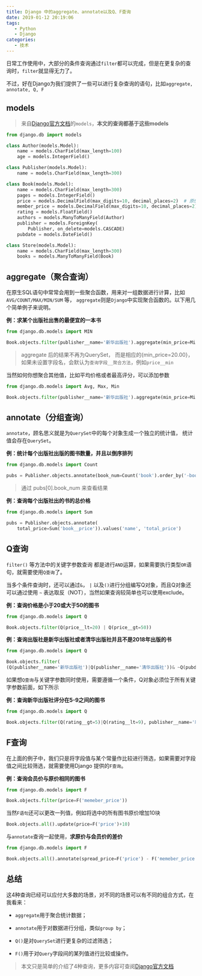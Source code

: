 ```yaml
---
title: Django 中的aggregate、annotate以及Q、F查询
date: 2019-01-12 20:19:06
tags:
   - Python
   - Django
categories:
   - 技术
---
```


日常工作使用中，大部分的条件查询通过`filter`都可以完成，但是在更复杂的查询时，`filter`就显得无力了。

不过，好在Django为我们提供了一些可以进行复杂查询的语句，比如`aggregate, annotate, Q, F`


## models

> 来自<a href='https://docs.djangoproject.com/en/2.1/topics/db/aggregation/'>Django官方文档</a>的`models`，**本文的查询都基于这些models**

```python
from django.db import models

class Author(models.Model):
    name = models.CharField(max_length=100)
    age = models.IntegerField()

class Publisher(models.Model):
    name = models.CharField(max_length=300)

class Book(models.Model):
    name = models.CharField(max_length=300)
    pages = models.IntegerField()
    price = models.DecimalField(max_digits=10, decimal_places=2)  # 原价
    member_price = models.DecimalField(max_digits=10, decimal_places=2)  # 会员价
    rating = models.FloatField()
    authors = models.ManyToManyField(Author)
    publisher = models.ForeignKey(
        Publisher, on_delete=models.CASCADE)
    pubdate = models.DateField()

class Store(models.Model):
    name = models.CharField(max_length=300)
    books = models.ManyToManyField(Book)
```



## aggregate（聚合查询）

在原生SQL语句中常常会用到一些聚合函数，用来对一组数据进行计算，比如`AVG/COUNT/MAX/MIN/SUM` 等， `aggregate`则是`Django`中实现聚合函数的。以下用几个简单例子来说明。

**例：求某个出版社出售的最便宜的一本书**

```python
from django.db.models import MIN

Book.objects.filter(publisher__name='新华出版社').aggregate(min_price=Min('price'))
```

> aggregate 后的结果不再为QuerySet， 而是相应的{min_price=20.00}， 如果未设置字段名，会默认为`查询字段__聚合方法`，例如`price__min`

当然如何你想聚合其他值，比如平均价格或者最高评分，可以添加参数

```python
from django.db.models import Avg, Max, Min

Book.objects.filter(publisher__name='新华出版社').aggregate(min_price=Min('price'), avg_price=Avg('price'), max_rate=Max('rating'))
```



## annotate（分组查询）

`annotate`，顾名思义就是为`QuerySet`中的每个对象生成一个独立的统计值， 统计值会存在`QuerySet`。

**例：统计每个出版社出版的图书数量，并且以倒序排列**

```python
from django.db.models import Count

pubs = Publisher.objects.annotate(book_num=Count('book').order_by('-book_num')
```

> 通过 pubs[0].book_num 来查看结果

**例：查询每个出版社出的书的总价格**

```python
from django.db.models import Sum

pubs = Publisher.objects.annotate(
    total_price=Sum('book__price')).values('name', 'total_price')
```



## Q查询

`filter()` 等方法中的关键字参数查询 都是进行`AND`运算，如果需要执行类型`OR`语句，就需要使用`Q查询`了。

当多个条件查询时，还可以通过`&`， `|` 以及`()`进行分组编写Q对象，而且Q对象还可以通过使用 `~` 表达取反（NOT），当然如果查询较简单也可以使用exclude。

**例：查询价格是小于20或大于50的图书**

```python
from django.db.models import Q

Book.objects.filter(Q(price__lt=20) | Q(price__gt=50))
```

**例：查询出版社是新华出版社或者清华出版社并且不是2018年出版的书**

```python
from django.db.models import Q

Book.objects.filter(
(Q(publisher__name='新华出版社')|Q(publisher__name='清华出版社'))& ~Q(pubdate__year=2018))
```

如果想`Q查询`与关键字参数同时使用，需要遵循一个条件，Q对象必须位于所有关键字参数前面，如下所示

**例：查询新华出版社评分在5-9之间的图书**

```python
from django.db.models import Q

Book.objects.filter(Q(rating__gt=5)|Q(rating__lt=9), publisher__name='新华出版社')
```



## F查询

在上面的例子中，我们只是将字段值与某个常量作比较进行筛选，如果需要对字段值之间比较筛选，就需要使用Django 提供的`F查询`。

**例：查询会员价与原价相同的图书**

```python
from django.db.models import F

Book.objects.filter(price=F('memeber_price'))
```

当然`F语句`还可以更改一列值，例如将选中的所有图书原价增加10块

```python
Book.objects.all().update(price=F('price')+10)
```

与`annotate`查询一起使用，**求原价与会员价的差价**

```python
from django.db.models import F

Book.objects.all().annotate(spread_price=F('price') - F('memeber_price'))
```



## 总结

这4种查询已经可以应付大多数的场景，对不同的场景可以有不同的组合方式，在我看来：

- `aggregate`用于聚合统计数据；
- `annotate`用于对数据进行分组，类似`group by`；

- `Q()`是对`QuerySet`进行更复杂的过滤筛选；

- `F()`用于对`Query`字段间的某列值进行比较或操作。



> 本文只是简单的介绍了4种查询，更多内容可查阅<a href='https://docs.djangoproject.com/en/2.1/topics/db/aggregation/'>Django官方文档</a>
